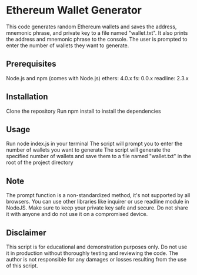 # Ethereum Wallet Generator
This code generates random Ethereum wallets and saves the address, mnemonic phrase, and private key to a file named "wallet.txt". It also prints the address and mnemonic phrase to the console. The user is prompted to enter the number of wallets they want to generate.

## Prerequisites
Node.js and npm (comes with Node.js)
ethers: 4.0.x
fs: 0.0.x
readline: 2.3.x
## Installation
Clone the repository
Run npm install to install the dependencies
## Usage
Run node index.js in your terminal
The script will prompt you to enter the number of wallets you want to generate
The script will generate the specified number of wallets and save them to a file named "wallet.txt" in the root of the project directory
## Note
The prompt function is a non-standardized method, it's not supported by all browsers. You can use other libraries like inquirer or use readline module in NodeJS.
Make sure to keep your private key safe and secure. Do not share it with anyone and do not use it on a compromised device.
## Disclaimer
This script is for educational and demonstration purposes only. Do not use it in production without thoroughly testing and reviewing the code. The author is not responsible for any damages or losses resulting from the use of this script.
